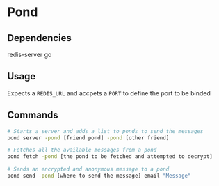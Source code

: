 # Pond

## Dependencies

redis-server
go

## Usage

Expects a `REDIS_URL` and accpets a `PORT` to define the port to be binded

## Commands

```bash
# Starts a server and adds a list to ponds to send the messages
pond server -pond [friend pond] -pond [other friend]

# Fetches all the available messages from a pond
pond fetch -pond [the pond to be fetched and attempted to decrypt]

# Sends an encrypted and anonymous message to a pond
pond send -pond [where to send the message] email "Message"
```
